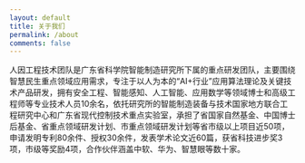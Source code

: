 ```yaml
---
layout: default
title: 关于我们
permalink: /about
comments: false
---
```


人因工程技术团队是广东省科学院智能制造研究所下属的重点研发团队，主要围绕智慧民生重点领域应用需求，专注于以人为本的“AI+行业”应用算法理论及关键技术产品研发，拥有安全工程、智能感知、人工智能、应用数学等领域博士和高级工程师等专业技术人员10余名，依托研究所的智能制造装备与技术国家地方联合工程研究中心和广东省现代控制技术重点实验室，承担了省国家自然基金、中国博士后基金、省重点领域研发计划、市重点领域研发计划等省市级以上项目近50项，申请发明专利80余件、授权30余件，发表学术论文近60篇，获省科技进步奖3项，市级等奖励4项，合作伙伴涵盖中软、华为、智慧眼等数十家。
